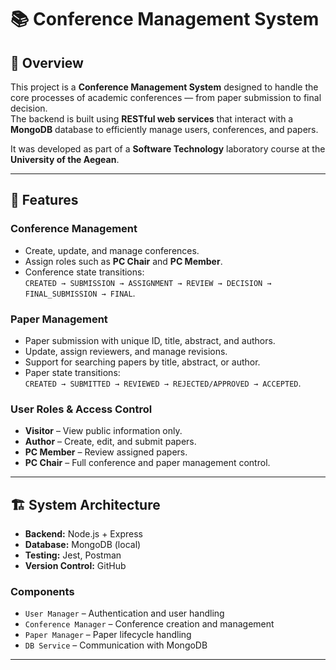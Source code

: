 # 📚 Conference Management System

## 📝 Overview
This project is a **Conference Management System** designed to handle the core processes of academic conferences — from paper submission to final decision.  
The backend is built using **RESTful web services** that interact with a **MongoDB** database to efficiently manage users, conferences, and papers.

It was developed as part of a **Software Technology** laboratory course at the **University of the Aegean**.

---

## 🚀 Features

### Conference Management
- Create, update, and manage conferences.
- Assign roles such as **PC Chair** and **PC Member**.
- Conference state transitions:  
  `CREATED → SUBMISSION → ASSIGNMENT → REVIEW → DECISION → FINAL_SUBMISSION → FINAL`.

### Paper Management
- Paper submission with unique ID, title, abstract, and authors.
- Update, assign reviewers, and manage revisions.
- Support for searching papers by title, abstract, or author.
- Paper state transitions:  
  `CREATED → SUBMITTED → REVIEWED → REJECTED/APPROVED → ACCEPTED`.

### User Roles & Access Control
- **Visitor** – View public information only.  
- **Author** – Create, edit, and submit papers.  
- **PC Member** – Review assigned papers.  
- **PC Chair** – Full conference and paper management control.

---

## 🏗️ System Architecture

- **Backend:** Node.js + Express  
- **Database:** MongoDB (local)  
- **Testing:** Jest, Postman  
- **Version Control:** GitHub

### Components
- `User Manager` – Authentication and user handling  
- `Conference Manager` – Conference creation and management  
- `Paper Manager` – Paper lifecycle handling  
- `DB Service` – Communication with MongoDB  

---
